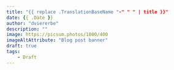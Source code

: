 ```yaml
---
title: "{{ replace .TranslationBaseName "-" " " | title }}"
date: {{ .Date }}
author: "dviererbe"
description: ""
image: https://picsum.photos/1000/400
imageAltAttribute: "Blog post banner"
draft: true
tags:
    - Draft
---
```

